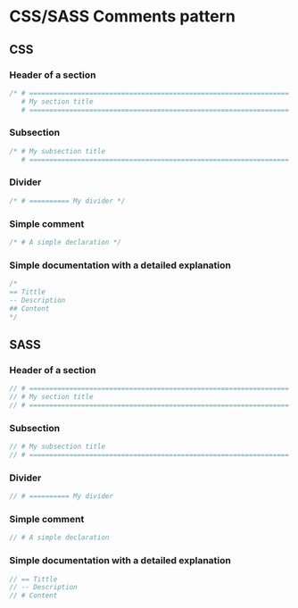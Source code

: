 # CSS/SASS Comments pattern

## CSS

### Header of a section
```css
/* # =================================================================
   # My section title
   # ================================================================= */
```

### Subsection
```css
/* # My subsection title
   # ================================================================= */
```

### Divider
```css
/* # ========== My divider */
```

### Simple comment
```css
/* # A simple declaration */
```

### Simple documentation with a detailed explanation
```css
/* 
== Tittle
-- Description
## Content
*/
```

## SASS

### Header of a section
```sass
// # =================================================================
// # My section title
// # =================================================================
```

### Subsection
```sass
// # My subsection title
// # =================================================================
```

### Divider
```sass
// # ========== My divider
```

### Simple comment
```sass
// # A simple declaration
```

### Simple documentation with a detailed explanation
```sass
// == Tittle
// -- Description
// # Content
```

